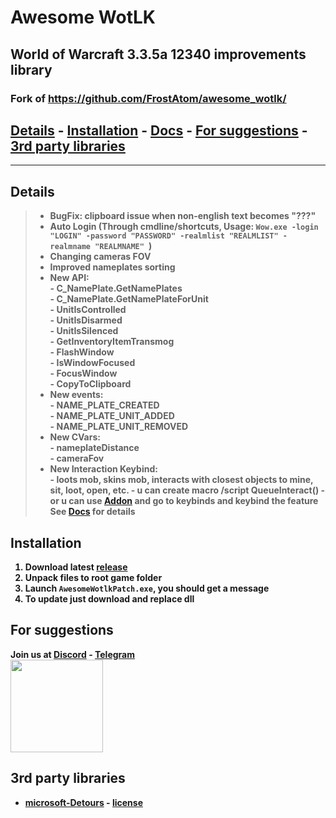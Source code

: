# Awesome WotLK
## World of Warcraft 3.3.5a 12340 improvements library
### Fork of https://github.com/FrostAtom/awesome_wotlk/

## <b> [Details](#details) - [Installation](#installation) - [Docs](https://github.com/FrostAtom/awesome_wotlk/blob/main/docs/api_reference.md) - [For suggestions](#for-suggestions) - [3rd party libraries](#3rd-party-libraries)

___
## Details
> - BugFix: clipboard issue when non-english text becomes "???"
> - Auto Login (Through cmdline/shortcuts, Usage: `Wow.exe -login "LOGIN" -password "PASSWORD" -realmlist "REALMLIST" -realmname "REALMNAME" `)
> - Changing cameras FOV
> - Improved nameplates sorting
> - New API:<br>
    - C_NamePlate.GetNamePlates<br>
    - C_NamePlate.GetNamePlateForUnit<br>
    - UnitIsControlled<br>
    - UnitIsDisarmed<br>
    - UnitIsSilenced<br>
    - GetInventoryItemTransmog<br>
    - FlashWindow<br>
    - IsWindowFocused<br>
    - FocusWindow<br>
    - CopyToClipboard
> - New events:<br>
    - NAME_PLATE_CREATED<br>
    - NAME_PLATE_UNIT_ADDED<br>
    - NAME_PLATE_UNIT_REMOVED
> - New CVars:<br>
    - nameplateDistance<br>
    - cameraFov<br>
> - New Interaction Keybind:<br>
    - loots mob, skins mob, interacts with closest objects to mine, sit, loot, open, etc.
    - u can create macro /script QueueInteract()
    - or u can use [Addon](https://github.com/someweirdhuman/awesome_wotlk/tree/main/Interaction) and go to keybinds and keybind the feature
See [Docs](https://github.com/FrostAtom/awesome_wotlk/blob/main/docs/api_reference.md) for details

## Installation
1) Download latest [release](https://github.com/FrostAtom/awesome_wotlk/releases)
2) Unpack files to root game folder
3) Launch `AwesomeWotlkPatch.exe`, you should get a message
4) To update just download and replace dll

## For suggestions
Join us at [Discord](https://discord.gg/NNnBTK5c8e) - [Telegram](https://t.me/wow_soft)
<br><img src="https://raw.githubusercontent.com/FrostAtom/awesome_wotlk/main/docs/assets/wow_soft.jpg" width="148" height="148">

## 3rd party libraries
- [microsoft-Detours](https://github.com/microsoft/Detours) - [license](https://github.com/microsoft/Detours/blob/6782fe6e6ab11ae34ae66182aa5a73b5fdbcd839/LICENSE.md)
